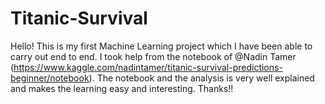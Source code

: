 # Titanic-Survival
Hello! This is my first Machine Learning project which I have been able to carry out end to end. I took help from the notebook of @Nadin Tamer (https://www.kaggle.com/nadintamer/titanic-survival-predictions-beginner/notebook). The notebook and the analysis is very well explained and makes the learning easy and interesting.
Thanks!!
